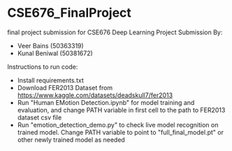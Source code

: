# CSE676_FinalProject
final project submission for CSE676 Deep Learning
Project Submission By:
- Veer Bains (50363319)
- Kunal Beniwal (50381672)

Instructions to run code:
- Install requirements.txt
- Download FER2013 Dataset from https://www.kaggle.com/datasets/deadskull7/fer2013
- Run "Human EMotion Detection.ipynb" for model training and evaluation, and change PATH variable in first cell to the path to FER2013 dataset csv file
- Run "emotion_detection_demo.py" to check live model recognition on trained model. Change PATH variable to point to "full_final_model.pt" or other newly trained model as needed
